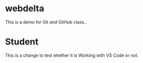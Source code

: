 # webdelta
This is a demo for Git and GitHub class..
# Student 
This is a change to test ehether it is Working with VS Code or not.

